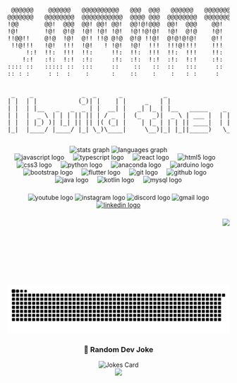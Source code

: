 
<pre>                                                                                                                 
 @@@@@@    @@@@@@   @@@@@@@@@@   @@@  @@@   @@@@@@   @@@@@@@  @@@  @@@     @@@@@@@    @@@@@@   @@@  @@@  @@@       
@@@@@@@   @@@@@@@@  @@@@@@@@@@@  @@@@ @@@  @@@@@@@@  @@@@@@@  @@@  @@@     @@@@@@@@  @@@@@@@@  @@@  @@@  @@@       
!@@       @@!  @@@  @@! @@! @@!  @@!@!@@@  @@!  @@@    @@!    @@!  @@@     @@!  @@@  @@!  @@@  @@!  @@@  @@!       
!@!       !@!  @!@  !@! !@! !@!  !@!!@!@!  !@!  @!@    !@!    !@!  @!@     !@!  @!@  !@!  @!@  !@!  @!@  !@!       
!!@@!!    @!@  !@!  @!! !!@ @!@  @!@ !!@!  @!@!@!@!    @!!    @!@!@!@!     @!@@!@!   @!@!@!@!  @!@  !@!  @!!       
 !!@!!!   !@!  !!!  !@!   ! !@!  !@!  !!!  !!!@!!!!    !!!    !!!@!!!!     !!@!!!    !!!@!!!!  !@!  !!!  !!!       
     !:!  !!:  !!!  !!:     !!:  !!:  !!!  !!:  !!!    !!:    !!:  !!!     !!:       !!:  !!!  !!:  !!!  !!:       
    !:!   :!:  !:!  :!:     :!:  :!:  !:!  :!:  !:!    :!:    :!:  !:!     :!:       :!:  !:!  :!:  !:!   :!:      
:::: ::   ::::: ::  :::     ::    ::   ::  ::   :::     ::    ::   :::      ::       ::   :::  ::::: ::   :: ::::  
:: : :     : :  :    :      :    ::    :    :   : :     :      :   : :      :         :   : :   : :  :   : :: : :  
                                                                                                                   
</pre>

<pre>
 _    _             _  _      _           _                             _     _ 
| |  | |           (_)| |    | |     _   | |                           | |   | |
| |  | |__   _   _  _ | |  __| |   _| |_ | |__   _____    _ _ _  _____ | |__ | |
| |  |  _ \ | | | || || | / _  |  (_   _)|  _ \ | ___ |  | | | || ___ ||  _ \|_|
| |  | |_) )| |_| || || |( (_| |    | |_ | | | || ____|  | | | || ____|| |_) )_ 
|_|  |____/ |____/ |_| \_)\____|     \__)|_| |_||_____)   \___/ |_____)|____/|_|
                                                                                                                                                                                                                    
</pre>
<div align="center">
  <img src="https://github-readme-stats.vercel.app/api?username=The-NitroZeus&hide_title=false&hide_rank=false&show_icons=true&include_all_commits=true&count_private=true&disable_animations=false&theme=dracula&locale=en&hide_border=false&order=1" height="150" alt="stats graph"  />
  <img src="https://github-readme-stats.vercel.app/api/top-langs?username=The-NitroZeus&locale=en&hide_title=false&layout=compact&card_width=320&langs_count=5&theme=dracula&hide_border=false&order=2" height="150" alt="languages graph"  />
</div>


<div align="center">
  <img src="https://cdn.jsdelivr.net/gh/devicons/devicon/icons/javascript/javascript-original.svg" height="30" alt="javascript logo"  />
  <img width="12" />
  <img src="https://cdn.jsdelivr.net/gh/devicons/devicon/icons/typescript/typescript-original.svg" height="30" alt="typescript logo"  />
  <img width="12" />
  <img src="https://cdn.jsdelivr.net/gh/devicons/devicon/icons/react/react-original.svg" height="30" alt="react logo"  />
  <img width="12" />
  <img src="https://cdn.jsdelivr.net/gh/devicons/devicon/icons/html5/html5-original.svg" height="30" alt="html5 logo"  />
  <img width="12" />
  <img src="https://cdn.jsdelivr.net/gh/devicons/devicon/icons/css3/css3-original.svg" height="30" alt="css3 logo"  />
  <img width="12" />
  <img src="https://cdn.jsdelivr.net/gh/devicons/devicon/icons/python/python-original.svg" height="30" alt="python logo"  />
  <img width="12" />
  <img src="https://cdn.jsdelivr.net/gh/devicons/devicon/icons/anaconda/anaconda-original.svg" height="30" alt="anaconda logo"  />
  <img width="12" />
  <img src="https://cdn.jsdelivr.net/gh/devicons/devicon/icons/arduino/arduino-original.svg" height="30" alt="arduino logo"  />
  <img width="12" />
  <img src="https://cdn.jsdelivr.net/gh/devicons/devicon/icons/bootstrap/bootstrap-original.svg" height="30" alt="bootstrap logo"  />
  <img width="12" />
  <img src="https://cdn.jsdelivr.net/gh/devicons/devicon/icons/flutter/flutter-original.svg" height="30" alt="flutter logo"  />
  <img width="12" />
  <img src="https://cdn.jsdelivr.net/gh/devicons/devicon/icons/git/git-original.svg" height="30" alt="git logo"  />
  <img width="12" />
  <img src="https://cdn.jsdelivr.net/gh/devicons/devicon/icons/github/github-original.svg" height="30" alt="github logo"  />
  <img width="12" />
  <img src="https://cdn.jsdelivr.net/gh/devicons/devicon/icons/java/java-original.svg" height="30" alt="java logo"  />
  <img width="12" />
  <img src="https://cdn.jsdelivr.net/gh/devicons/devicon/icons/kotlin/kotlin-original.svg" height="30" alt="kotlin logo"  />
  <img width="12" />
  <img src="https://cdn.jsdelivr.net/gh/devicons/devicon/icons/mysql/mysql-original.svg" height="30" alt="mysql logo"  />
</div>

###

<div align="center">
  <img src="https://img.shields.io/static/v1?message=Youtube&logo=youtube&label=&color=FF0000&logoColor=white&labelColor=&style=for-the-badge" height="35" alt="youtube logo"  />
  <img src="https://img.shields.io/static/v1?message=Instagram&logo=instagram&label=&color=E4405F&logoColor=white&labelColor=&style=for-the-badge" height="35" alt="instagram logo"  />
  <img src="https://img.shields.io/static/v1?message=Discord&logo=discord&label=&color=7289DA&logoColor=white&labelColor=&style=for-the-badge" height="35" alt="discord logo"  />
  <img src="https://img.shields.io/static/v1?message=Gmail&logo=gmail&label=&color=D14836&logoColor=white&labelColor=&style=for-the-badge" height="35" alt="gmail logo"  />
  <a href="https://www.linkedin.com/in/somnath-paul01">
    <img src="https://img.shields.io/static/v1?message=LinkedIn&logo=linkedin&label=&color=0077B5&logoColor=white&labelColor=&style=for-the-badge" height="35" alt="linkedin logo"  />
  </a>
</div>

###

<img align="right" height="150" src="https://media.giphy.com/media/3o7aCTfyhYawdOXcFW/giphy.gif?cid=790b7611zzwu2fe8wyuxv75f48y6db1dcy2qm3kri3h0ex1f&ep=v1_gifs_search&rid=giphy.gif&ct=g"  />

###  

<br clear="both">

<img src="https://raw.githubusercontent.com/The-NitroZeus/The-NitroZeus/output/snake.svg" alt="Snake animation" />

###
<div align="center">
  
  ### 🤣 Random Dev Joke  
  <img src="https://readme-jokes.vercel.app/api" alt="Jokes Card" />

</div>

<div align="center">
  <img src="https://profile-counter.glitch.me/The-NitroZeus/count.svg?"  />
</div>

###
